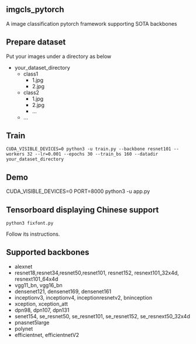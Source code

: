 ## imgcls_pytorch
A image classification pytorch framework supporting SOTA backbones

## Prepare dataset
Put your images under a directory as below
* your_dataset_directory
  * class1
    * 1.jpg
    * 2.jpg
  * class2
    * 1.jpg
    * 2.jpg
    * ... 
  * ...

## Train
```shell
CUDA_VISIBLE_DEVICES=0 python3 -u train.py --backbone resnet101 --workers 32 --lr=0.001 --epochs 30 --train_bs 160 --datadir your_dataset_directory
```

## Demo
CUDA_VISIBLE_DEVICES=0 PORT=8000 python3 -u app.py

## Tensorboard displaying Chinese support
```shell
python3 fixfont.py
```
Follow its instructions.

## Supported backbones
* alexnet
* resnet18,resnet34,resnet50,resnet101, resnet152, resnext101_32x4d, resnext101_64x4d
* vgg11_bn, vgg16_bn
* densenet121, densenet169, densenet161
* inceptionv3, inceptionv4, inceptionresnetv2, bninception
* xception, xception_att
* dpn98, dpn107, dpn131
* senet154, se_resnet50, se_resnet101, se_resnet152, se_resnext50_32x4d
* pnasnet5large
* polynet
* efficientnet, efficientnetV2
